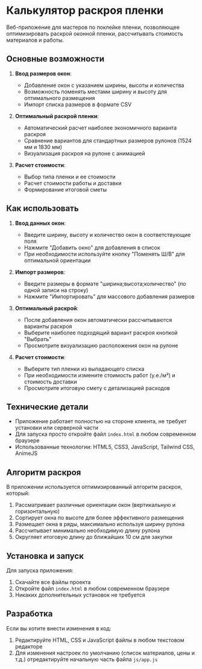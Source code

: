 # Калькулятор раскроя пленки

Веб-приложение для мастеров по поклейке пленки, позволяющее оптимизировать раскрой оконной пленки, рассчитывать стоимость материалов и работы.

## Основные возможности

1. **Ввод размеров окон**:
   - Добавление окон с указанием ширины, высоты и количества
   - Возможность поменять местами ширину и высоту для оптимального размещения
   - Импорт списка размеров в формате CSV

2. **Оптимальный раскрой пленки**:
   - Автоматический расчет наиболее экономичного варианта раскроя
   - Сравнение вариантов для стандартных размеров рулонов (1524 мм и 1830 мм)
   - Визуализация раскроя на рулоне с анимацией

3. **Расчет стоимости**:
   - Выбор типа пленки и ее стоимости
   - Расчет стоимости работы и доставки
   - Формирование итоговой сметы

## Как использовать

1. **Ввод данных окон**:
   - Введите ширину, высоту и количество окон в соответствующие поля
   - Нажмите "Добавить окно" для добавления в список
   - При необходимости используйте кнопку "Поменять Ш/В" для оптимальной ориентации

2. **Импорт размеров**:
   - Введите размеры в формате "ширина;высота;количество" (по одной записи на строку)
   - Нажмите "Импортировать" для массового добавления размеров

3. **Оптимальный раскрой**:
   - После добавления окон автоматически рассчитываются варианты раскроя
   - Выберите наиболее подходящий вариант раскроя кнопкой "Выбрать"
   - Просмотрите визуализацию расположения окон на рулоне

4. **Расчет стоимости**:
   - Выберите тип пленки из выпадающего списка
   - При необходимости измените стоимость работ (у.е./м²) и стоимость доставки
   - Просмотрите итоговую смету с детализацией расходов

## Технические детали

- Приложение работает полностью на стороне клиента, не требует установки или серверной части
- Для запуска просто откройте файл `index.html` в любом современном браузере
- Использованные технологии: HTML5, CSS3, JavaScript, Tailwind CSS, AnimeJS

## Алгоритм раскроя

В приложении используется оптимизированный алгоритм раскроя, который:
1. Рассматривает различные ориентации окон (вертикальную и горизонтальную)
2. Сортирует окна по высоте для более эффективного размещения
3. Размещает окна в ряды, максимально используя ширину рулона
4. Рассчитывает минимально необходимую длину рулона
5. Округляет итоговую длину до ближайших 10 см для закупки

## Установка и запуск

Для запуска приложения:

1. Скачайте все файлы проекта
2. Откройте файл `index.html` в любом современном браузере
3. Никаких дополнительных установок не требуется

## Разработка

Если вы хотите внести изменения в код:

1. Редактируйте HTML, CSS и JavaScript файлы в любом текстовом редакторе
2. Для изменения настроек по умолчанию (список материалов, цены и т.д.) отредактируйте начальную часть файла `js/app.js` 